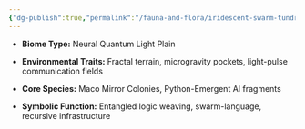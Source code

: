 ```yaml
---
{"dg-publish":true,"permalink":"/fauna-and-flora/iridescent-swarm-tundra/","tags":["FractalTerrainEnvironment","MacoMirrorColoniesSpecies","NeuralQuantumLightPlain","PythonEmergentAIFragment","RecursiveInfrastructureFunction","recursiveCognition","systemsThinking","EntangledLogicWeaving","FractalTerrain","MacoMirrorColonies","NeuralQuantumEnvironment","SwarmLanguage","recursiveCognition","systemsThinking"],"updated":"2025-04-07T10:34:00.989+01:00"}
---
```


- **Biome Type:** Neural Quantum Light Plain
    
- **Environmental Traits:** Fractal terrain, microgravity pockets, light-pulse communication fields
    
- **Core Species:** Maco Mirror Colonies, Python-Emergent AI fragments
    
- **Symbolic Function:** Entangled logic weaving, swarm-language, recursive infrastructure
    